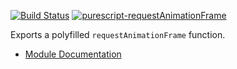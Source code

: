 [![Build Status](https://travis-ci.org/CapillarySoftware/purescript-requestAnimationFrame.svg?branch=master)](https://travis-ci.org/CapillarySoftware/purescript-requestAnimationFrame)
[![purescript-requestAnimationFrame](http://pursuit.purescript.org/packages/purescript-requestAnimationFrame/badge)](http://pursuit.purescript.org/packages/purescript-requestAnimationFrame)

Exports a polyfilled `requestAnimationFrame` function.

- [Module Documentation](docs/DOM/RequestAnimationFrame.md)



